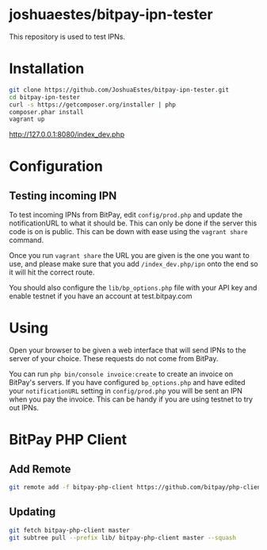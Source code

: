 joshuaestes/bitpay-ipn-tester
=============================

This repository is used to test IPNs.

# Installation

```bash
git clone https://github.com/JoshuaEstes/bitpay-ipn-tester.git
cd bitpay-ipn-tester
curl -s https://getcomposer.org/installer | php
composer.phar install
vagrant up
```

http://127.0.0.1:8080/index_dev.php

# Configuration

## Testing incoming IPN

To test incoming IPNs from BitPay, edit `config/prod.php` and update the
notificationURL to what it should be. This can only be done if the server
this code is on is public. This can be down with ease using the `vagrant share`
command.

Once you run `vagrant share` the URL you are given is the one you want to use,
and please make sure that you add `/index_dev.php/ipn` onto the end so it will
hit the correct route.

You should also configure the `lib/bp_options.php` file with your API key and
enable testnet if you have an account at test.bitpay.com

# Using

Open your browser to be given a web interface that will send IPNs to the server
of your choice. These requests do not come from BitPay.

You can run `php bin/console invoice:create` to create an invoice on BitPay's
servers. If you have configured `bp_options.php` and have edited your
`notificationURL` setting in `config/prod.php` you will be sent an IPN when you
pay the invoice. This can be handy if you are using testnet to try out IPNs.

# BitPay PHP Client

## Add Remote

```bash
git remote add -f bitpay-php-client https://github.com/bitpay/php-client.git
```

## Updating

```bash
git fetch bitpay-php-client master
git subtree pull --prefix lib/ bitpay-php-client master --squash
```
